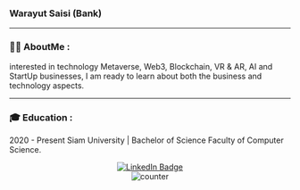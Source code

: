 ### Warayut Saisi (Bank)
---

### 👦🏻 AboutMe :
interested in technology Metaverse, Web3, Blockchain, VR & AR, AI and StartUp businesses,
I am ready to learn about both the business and technology aspects.

---

### 🎓 Education :
2020 - Present Siam University | Bachelor of Science Faculty of Computer Science.
<div id="badges" align="center">
  <a href="https://www.linkedin.com/in/wrybank"target="_blank">
    <img src="https://img.shields.io/badge/LinkedIn-blue?style=for-the-badge&logo=linkedin&logoColor=white" alt="LinkedIn Badge"/ >
  </a>
  <br>
  <img src="https://komarev.com/ghpvc/?username=wryBank&style=flat-square&color=blue" alt="counter"/>
</div>
<!--
**wryBank/wryBank** is a ✨ _special_ ✨ repository because its `README.md` (this file) appears on your GitHub profile.

Here are some ideas to get you started:

- 🔭 I’m currently working on ...
- 🌱 I’m currently learning ...
- 👯 I’m looking to collaborate on ...
- 🤔 I’m looking for help with ...
- 💬 Ask me about ...
- 📫 How to reach me: ...
- 😄 Pronouns: ...
- ⚡ Fun fact: ...
-->
